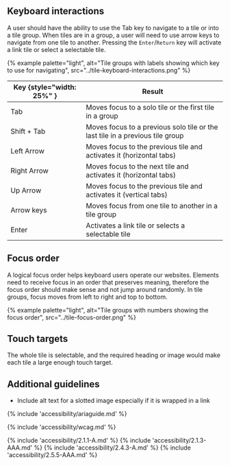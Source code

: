 ## Keyboard interactions

A user should have the ability to use the Tab key to navigate to a tile or into a tile group. When tiles are in a group, a user will need to use arrow keys to navigate from one tile to another. Pressing the `Enter`/`Return` key will activate a link tile or select a selectable tile.

{% example palette="light",
        alt="Tile groups with labels showing which key to use for navigating",
        src="../tile-keyboard-interactions.png" %}

| Key {style="width: 25%" } | Result                                                                          |
| ------------------------- | ------------------------------------------------------------------------------- |
| Tab                       | Moves focus to a solo tile or the first tile in a group                         |
| Shift + Tab               | Moves focus to a previous solo tile or the last tile in a previous tile group   |
| Left Arrow                | Moves focus to the previous tile and activates it (horizontal tabs)             |
| Right Arrow               | Moves focus to the next tile and activates it (horizontal tabs)                 |                 
| Up Arrow                  | Moves focus to the previous tile and activates it (vertical tabs)               |
| Arrow keys                | Moves focus from one tile to another in a tile group                            |
| Enter                     | Activates a link tile or selects a selectable tile                              |

## Focus order

A logical focus order helps keyboard users operate our websites. Elements need to receive focus in an order that preserves meaning, therefore the focus order should make sense and not jump around randomly. In tile groups, focus moves from left to right and top to bottom.

{% example palette="light",
        alt="Tile groups with numbers showing the focus order",
        src="../tile-focus-order.png" %}

## Touch targets

The whole tile is selectable, and the required heading or image would make each tile a large enough touch target.

## Additional guidelines

- Include alt text for a slotted image especially if it is wrapped in a link

{% include 'accessibility/ariaguide.md' %}

{% include 'accessibility/wcag.md' %}

{% include 'accessibility/2.1.1-A.md' %}
{% include 'accessibility/2.1.3-AAA.md' %}
{% include 'accessibility/2.4.3-A.md' %}
{% include 'accessibility/2.5.5-AAA.md' %}